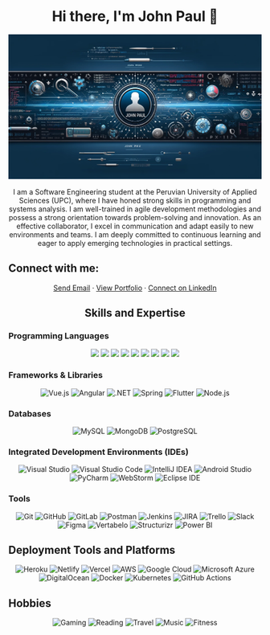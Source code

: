 <h1 align="center"> Hi there, I'm John Paul 👋 </h1>
<p align="center">

![John Paul Banner](https://github.com/JohnPaulMamaniQuispe/JohnPaulMamaniQuispe/blob/main/mybanner.png)
</p>
<p align="center">
I am a Software Engineering student at the Peruvian University of Applied Sciences (UPC), where I have honed strong skills in programming and systems analysis. I am well-trained in agile development methodologies and possess a strong orientation towards problem-solving and innovation. As an effective collaborator, I excel in communication and adapt easily to new environments and teams. I am deeply committed to continuous learning and eager to apply emerging technologies in practical settings.
</p>

## Connect with me:
<p align="center">
  <a href="mailto:john.jpmq@gmail.com">Send Email</a> · 
  <a href="https://resplendent-alpaca-6a47e2.netlify.appp">View Portfolio</a> · 
  <a href="https://www.linkedin.com/public-profile/settings?trk=d_flagship3_profile_self_view_public_profile">Connect on LinkedIn</a>
</p>


<h2 align="center">Skills and Expertise</h2>

### Programming Languages
<p align="center">
  <img src="https://img.shields.io/badge/HTML5-E34F26?style=flat&logo=html5&logoColor=white" height="40" />
  <img src="https://img.shields.io/badge/CSS3-1572B6?style=flat&logo=css3&logoColor=white" height="40" />
  <img src="https://img.shields.io/badge/JavaScript-F7DF1E?style=flat&logo=javascript&logoColor=black" height="40" />
  <img src="https://img.shields.io/badge/Python-3776AB?style=flat&logo=python&logoColor=white" height="40" />
  <img src="https://img.shields.io/badge/C++-00599C?style=flat&logo=cplusplus&logoColor=white" height="40" />
  <img src="https://img.shields.io/badge/Java-ED8B00?style=flat&logo=java&logoColor=white" height="40" />
  <img src="https://img.shields.io/badge/Kotlin-7F52FF?style=flat&logo=kotlin&logoColor=white" height="40" />
  <img src="https://img.shields.io/badge/Dart-0175C2?style=flat&logo=dart&logoColor=white" height="40" />
  <img src="https://img.shields.io/badge/C%23-239120?style=flat&logo=csharp&logoColor=white" height="40" />
</p>


### Frameworks & Libraries
<div align="center">
  <img src="https://img.shields.io/badge/Vue.js-35495E?style=flat&logo=vuedotjs&logoColor=4FC08D" height="40" alt="Vue.js" />
  <img src="https://img.shields.io/badge/Angular-DD0031?style=flat&logo=angular&logoColor=white" height="40" alt="Angular" />
  <img src="https://img.shields.io/badge/.NET-512BD4?style=flat&logo=dotnet&logoColor=white" height="40" alt=".NET" />
  <img src="https://img.shields.io/badge/Spring-6DB33F?style=flat&logo=spring&logoColor=white" height="40" alt="Spring" />
  <img src="https://img.shields.io/badge/Flutter-02569B?style=flat&logo=flutter&logoColor=white" height="40" alt="Flutter" />
  <img src="https://img.shields.io/badge/Node.js-43853D?style=flat&logo=node.js&logoColor=white" height="40" alt="Node.js" />
</div>



### Databases
<div align="center">
  <img src="https://img.shields.io/badge/MySQL-4479A1?style=flat&logo=mysql&logoColor=white" height="40" alt="MySQL" />
  <img src="https://img.shields.io/badge/MongoDB-4EA94B?style=flat&logo=mongodb&logoColor=white" height="40" alt="MongoDB" />
  <img src="https://img.shields.io/badge/PostgreSQL-316192?style=flat&logo=postgresql&logoColor=white" height="40" alt="PostgreSQL" />
</div>



### Integrated Development Environments (IDEs)
<div align="center">
  <img src="https://img.shields.io/badge/Visual%20Studio-5C2D91?style=flat&logo=visualstudio&logoColor=white" height="40" alt="Visual Studio" />
  <img src="https://img.shields.io/badge/Visual%20Studio%20Code-007ACC?style=flat&logo=visualstudiocode&logoColor=white" height="40" alt="Visual Studio Code" />
  <img src="https://img.shields.io/badge/IntelliJ%20IDEA-000000?style=flat&logo=intellijidea&logoColor=white" height="40" alt="IntelliJ IDEA" />
  <img src="https://img.shields.io/badge/Android%20Studio-3DDC84?style=flat&logo=androidstudio&logoColor=white" height="40" alt="Android Studio" />
  <img src="https://img.shields.io/badge/PyCharm-143?style=flat&logo=pycharm&logoColor=white" height="40" alt="PyCharm" />
  <img src="https://img.shields.io/badge/WebStorm-143?style=flat&logo=webstorm&logoColor=white" height="40" alt="WebStorm" />
  <img src="https://img.shields.io/badge/Eclipse%20IDE-2C2255?style=flat&logo=eclipseide&logoColor=white" height="40" alt="Eclipse IDE" />
</div>



### Tools
<div align="center">
  <img src="https://img.shields.io/badge/Git-F05032?style=flat&logo=git&logoColor=white" height="40" alt="Git" />
  <img src="https://img.shields.io/badge/GitHub-181717?style=flat&logo=github&logoColor=white" height="40" alt="GitHub" />
  <img src="https://img.shields.io/badge/GitLab-FCA121?style=flat&logo=gitlab&logoColor=white" height="40" alt="GitLab" />
  <img src="https://img.shields.io/badge/Postman-FF6C37?style=flat&logo=postman&logoColor=white" height="40" alt="Postman" />
  <img src="https://img.shields.io/badge/Jenkins-D24939?style=flat&logo=jenkins&logoColor=white" height="40" alt="Jenkins" />
  <img src="https://img.shields.io/badge/JIRA-0052CC?style=flat&logo=jira&logoColor=white" height="40" alt="JIRA" />
  <img src="https://img.shields.io/badge/Trello-0052CC?style=flat&logo=trello&logoColor=white" height="40" alt="Trello" />
  <img src="https://img.shields.io/badge/Slack-4A154B?style=flat&logo=slack&logoColor=white" height="40" alt="Slack" />
  <img src="https://img.shields.io/badge/Figma-F24E1E?style=flat&logo=figma&logoColor=white" height="40" alt="Figma" />
  <img src="https://img.shields.io/badge/Vertabelo-0078D4?style=flat" height="40" alt="Vertabelo" />
  <img src="https://img.shields.io/badge/Structurizr-008000?style=flat" height="40" alt="Structurizr" />
  <img src="https://img.shields.io/badge/Power%20BI-F2C811?style=flat&logo=powerbi&logoColor=black" height="40" alt="Power BI" />
</div>



## Deployment Tools and Platforms
<div align="center">
  <img src="https://img.shields.io/badge/Heroku-430098?style=flat&logo=heroku&logoColor=white" height="40" alt="Heroku" />
  <img src="https://img.shields.io/badge/Netlify-00C7B7?style=flat&logo=netlify&logoColor=white" height="40" alt="Netlify" />
  <img src="https://img.shields.io/badge/Vercel-000000?style=flat&logo=vercel&logoColor=white" height="40" alt="Vercel" />
  <img src="https://img.shields.io/badge/AWS-232F3E?style=flat&logo=amazonaws&logoColor=white" height="40" alt="AWS" />
  <img src="https://img.shields.io/badge/Google%20Cloud-4285F4?style=flat&logo=googlecloud&logoColor=white" height="40" alt="Google Cloud" />
  <img src="https://img.shields.io/badge/Microsoft%20Azure-0089D6?style=flat&logo=microsoftazure&logoColor=white" height="40" alt="Microsoft Azure" />
  <img src="https://img.shields.io/badge/DigitalOcean-0080FF?style=flat&logo=digitalocean&logoColor=white" height="40" alt="DigitalOcean" />
  <img src="https://img.shields.io/badge/Docker-2496ED?style=flat&logo=docker&logoColor=white" height="40" alt="Docker" />
  <img src="https://img.shields.io/badge/Kubernetes-326CE5?style=flat&logo=kubernetes&logoColor=white" height="40" alt="Kubernetes" />
  <img src="https://img.shields.io/badge/GitHub%20Actions-2088FF?style=flat&logo=githubactions&logoColor=white" height="40" alt="GitHub Actions" />
</div>


## Hobbies
<div align="center">
  <img src="https://img.shields.io/badge/Gaming-4A154B?style=flat&logo=nintendo-switch&logoColor=white" height="40" alt="Gaming" />
  <img src="https://img.shields.io/badge/Reading-E4405F?style=flat&logo=goodreads&logoColor=white" height="40" alt="Reading" />
  <img src="https://img.shields.io/badge/Travel-FF6F61?style=flat&logo=tripadvisor&logoColor=white" height="40" alt="Travel" />
  <img src="https://img.shields.io/badge/Music-ff69b4?style=flat&logo=spotify&logoColor=white" height="40" alt="Music" />
  <img src="https://img.shields.io/badge/Fitness-4A154B?style=flat&logo=fitbit&logoColor=white" height="40" alt="Fitness" />
</div>


<!-- Este es un comentario en Markdown -->

